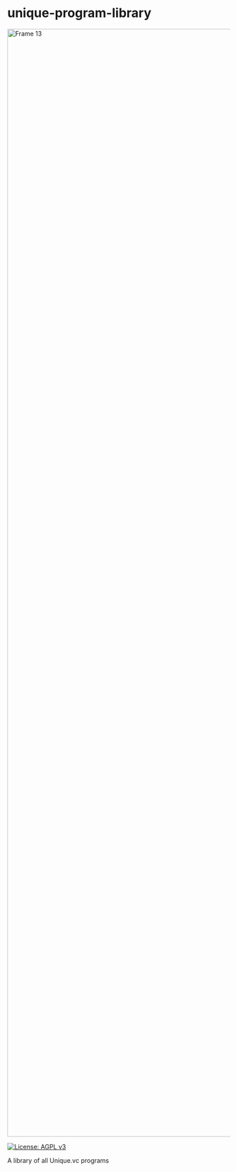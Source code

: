 # unique-program-library

<img width="2500" alt="Frame 13" src="https://lh3.googleusercontent.com/p/AF1QipPJwjEwb-68Oaz1N0kjrrrCIs6k0Dvd2Y_sgOhi=s680-w680-h510">

[![License: AGPL v3](https://img.shields.io/badge/License-AGPL_v3-blue.svg)](https://www.gnu.org/licenses/agpl-3.0)

A library of all Unique.vc programs
